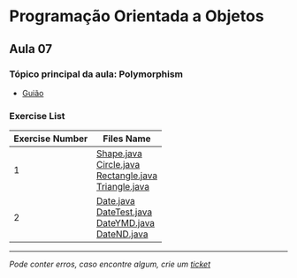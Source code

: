 # Programação Orientada a Objetos
## Aula 07
### Tópico principal da aula: Polymorphism

* [Guião](https://github.com/TiagoRG/uaveiro-leci/tree/master/1ano/2semestre/poo/guides/POO-2022-aula07.pdf)

### Exercise List
| Exercise Number | Files Name                                                                                                                                                                                                                                                                                                                                                                                                                                                                                   |
|-----------------|----------------------------------------------------------------------------------------------------------------------------------------------------------------------------------------------------------------------------------------------------------------------------------------------------------------------------------------------------------------------------------------------------------------------------------------------------------------------------------------------|
| 1               | [Shape.java](https://github.com/TiagoRG/uaveiro-leci/blob/master/1ano/2semestre/poo/src/aula07/ex1/PersonTest.java)<br/>[Circle.java](https://github.com/TiagoRG/uaveiro-leci/blob/master/1ano/2semestre/poo/src/aula07/ex1/Circle.java)<br/>[Rectangle.java](https://github.com/TiagoRG/uaveiro-leci/blob/master/1ano/2semestre/poo/src/aula07/ex1/Rectangle.java)<br/>[Triangle.java](https://github.com/TiagoRG/uaveiro-leci/blob/master/1ano/2semestre/poo/src/aula07/ex1/Triangle.java) |
| 2               | [Date.java](https://github.com/TiagoRG/uaveiro-leci/blob/master/1ano/2semestre/poo/src/aula07/ex2/Date.java)<br/>[DateTest.java](https://github.com/TiagoRG/uaveiro-leci/blob/master/1ano/2semestre/poo/src/aula07/ex2/DateTest.java)<br/>[DateYMD.java](https://github.com/TiagoRG/uaveiro-leci/blob/master/1ano/2semestre/poo/src/aula07/ex2/DateYMD.java)<br/>[DateND.java](https://github.com/TiagoRG/uaveiro-leci/blob/master/1ano/2semestre/poo/src/aula07/ex2/DateND.java)            |

---
*Pode conter erros, caso encontre algum, crie um* [*ticket*](https://github.com/TiagoRG/uaveiro-leci/issues/new)
